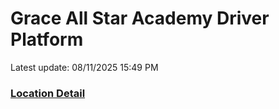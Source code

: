# Grace All Star Academy Driver Platform
Latest update: 08/11/2025 15:49 PM

### [Location Detail](Location_detail.md)

